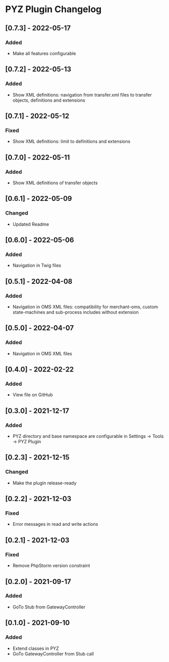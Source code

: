 <!-- Keep a Changelog guide -> https://keepachangelog.com -->
# PYZ Plugin Changelog

## [0.7.3] - 2022-05-17
### Added
- Make all features configurable

## [0.7.2] - 2022-05-13
### Added
- Show XML definitions: navigation from transfer.xml files to transfer objects, definitions and extensions

## [0.7.1] - 2022-05-12
### Fixed
- Show XML definitions: limit to definitions and extensions

## [0.7.0] - 2022-05-11
### Added
- Show XML definitions of transfer objects

## [0.6.1] - 2022-05-09
### Changed
- Updated Readme

## [0.6.0] - 2022-05-06
### Added
- Navigation in Twig files

## [0.5.1] - 2022-04-08
### Added
- Navigation in OMS XML files: compatibility for merchant-oms, custom state-machines and sub-process includes without extension

## [0.5.0] - 2022-04-07
### Added
- Navigation in OMS XML files

## [0.4.0] - 2022-02-22
### Added
- View file on GitHub

## [0.3.0] - 2021-12-17
### Added
- PYZ directory and base namespace are configurable in Settings -> Tools -> PYZ Plugin

## [0.2.3] - 2021-12-15
### Changed
- Make the plugin release-ready

## [0.2.2] - 2021-12-03
### Fixed
- Error messages in read and write actions

## [0.2.1] - 2021-12-03
### Fixed
- Remove PhpStorm version constraint

## [0.2.0] - 2021-09-17
### Added
- GoTo Stub from GatewayController 

## [0.1.0] - 2021-09-10
### Added
- Extend classes in PYZ
- GoTo GatewayController from Stub call
